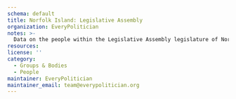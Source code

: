 ```yaml
---
schema: default
title: Norfolk Island: Legislative Assembly
organization: EveryPolitician
notes: >-
  Data on the people within the Legislative Assembly legislature of Norfolk Island.
resources:
license: ''
category:
  - Groups & Bodies
  - People
maintainer: EveryPolitician
maintainer_email: team@everypolitician.org
---
```

